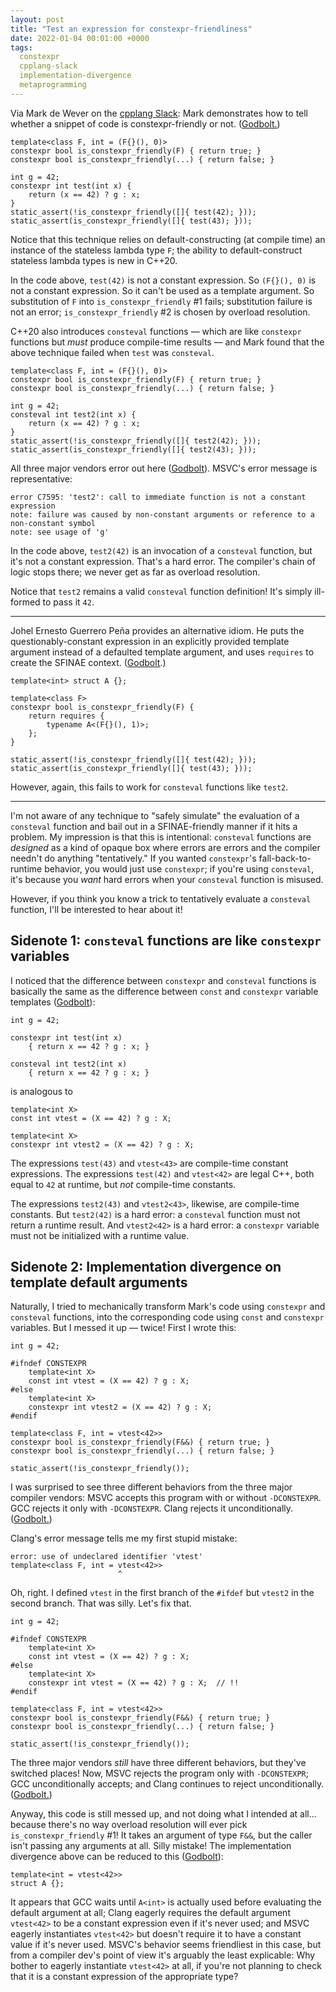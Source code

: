 ```yaml
---
layout: post
title: "Test an expression for constexpr-friendliness"
date: 2022-01-04 00:01:00 +0000
tags:
  constexpr
  cpplang-slack
  implementation-divergence
  metaprogramming
---
```


Via Mark de Wever on the
[cpplang Slack](https://cppalliance.org/slack/): Mark demonstrates
how to tell whether a snippet of code is constexpr-friendly or not.
([Godbolt.](https://godbolt.org/z/xfcGGed1n))

    template<class F, int = (F{}(), 0)>
    constexpr bool is_constexpr_friendly(F) { return true; }
    constexpr bool is_constexpr_friendly(...) { return false; }

    int g = 42;
    constexpr int test(int x) {
        return (x == 42) ? g : x;
    }
    static_assert(!is_constexpr_friendly([]{ test(42); }));
    static_assert(is_constexpr_friendly([]{ test(43); }));

Notice that this technique relies on default-constructing
(at compile time) an instance of the stateless lambda type `F`;
the ability to default-construct stateless lambda types is new
in C++20.

In the code above, `test(42)` is not a constant expression.
So `(F{}(), 0)` is not a constant expression. So it can't be
used as a template argument. So substitution of `F` into
`is_constexpr_friendly` #1 fails; substitution failure is not
an error; `is_constexpr_friendly` #2 is chosen by overload
resolution.

C++20 also introduces `consteval` functions — which are like
`constexpr` functions but _must_ produce compile-time results —
and Mark found that the above technique failed when `test`
was `consteval`.

    template<class F, int = (F{}(), 0)>
    constexpr bool is_constexpr_friendly(F) { return true; }
    constexpr bool is_constexpr_friendly(...) { return false; }

    int g = 42;
    consteval int test2(int x) {
        return (x == 42) ? g : x;
    }
    static_assert(!is_constexpr_friendly([]{ test2(42); }));
    static_assert(is_constexpr_friendly([]{ test2(43); }));

All three major vendors error out here ([Godbolt](https://godbolt.org/z/oq5znKn19)).
MSVC's error message is representative:

    error C7595: 'test2': call to immediate function is not a constant expression
    note: failure was caused by non-constant arguments or reference to a non-constant symbol
    note: see usage of 'g'

In the code above, `test2(42)` is an invocation of a `consteval`
function, but it's not a constant expression. That's a hard error.
The compiler's chain of logic stops there; we never get as far as
overload resolution.

Notice that `test2` remains a valid `consteval` function definition!
It's simply ill-formed to pass it `42`.

----

Johel Ernesto Guerrero Peña provides an alternative idiom.
He puts the questionably-constant expression in an explicitly provided
template argument instead of a defaulted template argument,
and uses `requires` to create the SFINAE context.
([Godbolt](https://godbolt.org/z/v5oEKrY1z).)

    template<int> struct A {};

    template<class F>
    constexpr bool is_constexpr_friendly(F) {
        return requires {
            typename A<(F{}(), 1)>;
        };
    }

    static_assert(!is_constexpr_friendly([]{ test(42); }));
    static_assert(is_constexpr_friendly([]{ test(43); }));

However, again, this fails to work for `consteval` functions
like `test2`.

----

I'm not aware of any technique to "safely simulate" the evaluation
of a `consteval` function and bail out in a SFINAE-friendly manner
if it hits a problem. My impression is that this is intentional:
`consteval` functions are _designed_ as a kind of opaque box where
errors are errors and the compiler needn't do anything "tentatively."
If you wanted `constexpr`'s fall-back-to-runtime behavior, you would
just use `constexpr`; if you're using `consteval`, it's because
you _want_ hard errors when your `consteval` function is misused.

However, if you think you know a trick to tentatively evaluate
a `consteval` function, I'll be interested to hear about it!


## Sidenote 1: `consteval` functions are like `constexpr` variables

I noticed that the difference between `constexpr` and `consteval`
functions is basically the same as the difference between `const`
and `constexpr` variable templates ([Godbolt](https://godbolt.org/z/xzsG3z6fz)):

    int g = 42;

    constexpr int test(int x)
        { return x == 42 ? g : x; }

    consteval int test2(int x)
        { return x == 42 ? g : x; }

is analogous to

    template<int X>
    const int vtest = (X == 42) ? g : X;

    template<int X>
    constexpr int vtest2 = (X == 42) ? g : X;

The expressions `test(43)` and `vtest<43>` are compile-time constant
expressions. The expressions `test(42)` and `vtest<42>` are legal C++,
both equal to `42` at runtime, but _not_ compile-time constants.

The expressions `test2(43)` and `vtest2<43>`, likewise, are compile-time
constants. But `test2(42)` is a hard error: a `consteval` function must not
return a runtime result. And `vtest2<42>` is a hard error: a `constexpr`
variable must not be initialized with a runtime value.


## Sidenote 2: Implementation divergence on template default arguments

Naturally, I tried to mechanically transform Mark's code using `constexpr`
and `consteval` functions, into the corresponding code using `const` and
`constexpr` variables. But I messed it up — twice! First I wrote this:

    int g = 42;

    #ifndef CONSTEXPR
        template<int X>
        const int vtest = (X == 42) ? g : X;
    #else
        template<int X>
        constexpr int vtest2 = (X == 42) ? g : X;
    #endif

    template<class F, int = vtest<42>>
    constexpr bool is_constexpr_friendly(F&&) { return true; }
    constexpr bool is_constexpr_friendly(...) { return false; }

    static_assert(!is_constexpr_friendly());

I was surprised to see three different behaviors from the three
major compiler vendors:
MSVC accepts this program with or without `-DCONSTEXPR`.
GCC rejects it only with `-DCONSTEXPR`. Clang rejects it unconditionally.
([Godbolt.](https://godbolt.org/z/qxPYT613v))

Clang's error message tells me my first stupid mistake:

    error: use of undeclared identifier 'vtest'
    template<class F, int = vtest<42>>
                            ^

Oh, right. I defined `vtest` in the first branch of the `#ifdef` but
`vtest2` in the second branch. That was silly. Let's fix that.

    int g = 42;

    #ifndef CONSTEXPR
        template<int X>
        const int vtest = (X == 42) ? g : X;
    #else
        template<int X>
        constexpr int vtest = (X == 42) ? g : X;  // !!
    #endif

    template<class F, int = vtest<42>>
    constexpr bool is_constexpr_friendly(F&&) { return true; }
    constexpr bool is_constexpr_friendly(...) { return false; }

    static_assert(!is_constexpr_friendly());

The three major vendors _still_ have three different behaviors,
but they've switched places! Now, MSVC rejects the program only
with `-DCONSTEXPR`; GCC unconditionally accepts; and Clang continues
to reject unconditionally.
([Godbolt.](https://godbolt.org/z/714zMvTrz))

Anyway, this code is still messed up, and not doing what I intended
at all... because there's no way overload resolution will ever pick
`is_constexpr_friendly` #1! It takes an argument of type `F&&`, but
the caller isn't passing any arguments at all. Silly mistake!
The implementation divergence above can be reduced to this
([Godbolt](https://godbolt.org/z/6ocx8791n)):

    template<int = vtest<42>>
    struct A {};

It appears that GCC waits until `A<int>` is actually used before
evaluating the default argument at all; Clang eagerly requires
the default argument `vtest<42>` to be a constant expression even
if it's never used; and MSVC eagerly instantiates `vtest<42>` but
doesn't require it to have a constant value if it's never used.
MSVC's behavior seems friendliest in this case, but from a compiler
dev's point of view it's arguably the least explicable: Why bother
to eagerly instantiate `vtest<42>` at all, if you're not planning
to check that it is a constant expression of the appropriate type?
